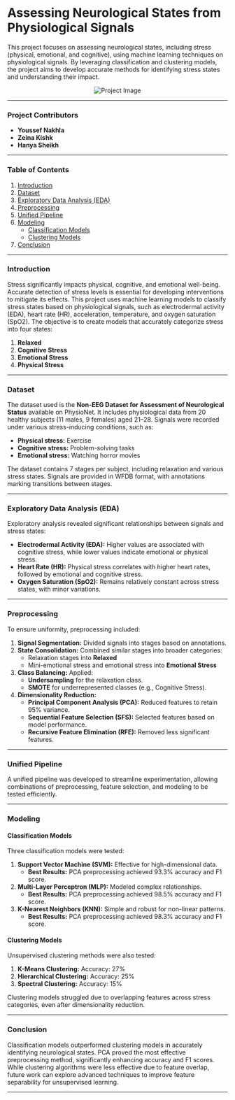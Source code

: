 # Assessing Neurological States from Physiological Signals

This project focuses on assessing neurological states, including stress (physical, emotional, and cognitive), using machine learning techniques on physiological signals. By leveraging classification and clustering models, the project aims to develop accurate methods for identifying stress states and understanding their impact.

<p align="center">
  <img src="https://github.com/user-attachments/assets/0badfc7b-7012-45d4-a44e-c1fac8729d56" alt="Project Image">
</p>


---

### Project Contributors
- **Youssef Nakhla**
- **Zeina Kishk**
- **Hanya Sheikh**

---

### Table of Contents
1. [Introduction](#introduction)
2. [Dataset](#dataset)
3. [Exploratory Data Analysis (EDA)](#exploratory-data-analysis-eda)
4. [Preprocessing](#preprocessing)
5. [Unified Pipeline](#unified-pipeline)
6. [Modeling](#modeling)
   - [Classification Models](#classification-models)
   - [Clustering Models](#clustering-models)
7. [Conclusion](#conclusion)

---

### **Introduction**

Stress significantly impacts physical, cognitive, and emotional well-being. Accurate detection of stress levels is essential for developing interventions to mitigate its effects. This project uses machine learning models to classify stress states based on physiological signals, such as electrodermal activity (EDA), heart rate (HR), acceleration, temperature, and oxygen saturation (SpO2). The objective is to create models that accurately categorize stress into four states:
1. **Relaxed**
2. **Cognitive Stress**
3. **Emotional Stress**
4. **Physical Stress**

---

### **Dataset**

The dataset used is the **Non-EEG Dataset for Assessment of Neurological Status** available on PhysioNet. It includes physiological data from 20 healthy subjects (11 males, 9 females) aged 21–28. Signals were recorded under various stress-inducing conditions, such as:
- **Physical stress:** Exercise
- **Cognitive stress:** Problem-solving tasks
- **Emotional stress:** Watching horror movies

The dataset contains 7 stages per subject, including relaxation and various stress states. Signals are provided in WFDB format, with annotations marking transitions between stages.

---

### **Exploratory Data Analysis (EDA)**

Exploratory analysis revealed significant relationships between signals and stress states:
- **Electrodermal Activity (EDA):** Higher values are associated with cognitive stress, while lower values indicate emotional or physical stress.
- **Heart Rate (HR):** Physical stress correlates with higher heart rates, followed by emotional and cognitive stress.
- **Oxygen Saturation (SpO2):** Remains relatively constant across stress states, with minor variations.

---

### **Preprocessing**

To ensure uniformity, preprocessing included:
1. **Signal Segmentation:** Divided signals into stages based on annotations.
2. **State Consolidation:** Combined similar stages into broader categories:
   - Relaxation stages into **Relaxed**
   - Mini-emotional stress and emotional stress into **Emotional Stress**
3. **Class Balancing:** Applied:
   - **Undersampling** for the relaxation class.
   - **SMOTE** for underrepresented classes (e.g., Cognitive Stress).
4. **Dimensionality Reduction:**
   - **Principal Component Analysis (PCA):** Reduced features to retain 95% variance.
   - **Sequential Feature Selection (SFS):** Selected features based on model performance.
   - **Recursive Feature Elimination (RFE):** Removed less significant features.

---

### **Unified Pipeline**

A unified pipeline was developed to streamline experimentation, allowing combinations of preprocessing, feature selection, and modeling to be tested efficiently.

---

### **Modeling**

#### **Classification Models**
Three classification models were tested:
1. **Support Vector Machine (SVM):** Effective for high-dimensional data.
   - **Best Results:** PCA preprocessing achieved 93.3% accuracy and F1 score.
2. **Multi-Layer Perceptron (MLP):** Modeled complex relationships.
   - **Best Results:** PCA preprocessing achieved 98.5% accuracy and F1 score.
3. **K-Nearest Neighbors (KNN):** Simple and robust for non-linear patterns.
   - **Best Results:** PCA preprocessing achieved 98.3% accuracy and F1 score.

#### **Clustering Models**
Unsupervised clustering methods were also tested:
1. **K-Means Clustering:** Accuracy: 27%
2. **Hierarchical Clustering:** Accuracy: 25%
3. **Spectral Clustering:** Accuracy: 15%

Clustering models struggled due to overlapping features across stress categories, even after dimensionality reduction.

---

### **Conclusion**

Classification models outperformed clustering models in accurately identifying neurological states. PCA proved the most effective preprocessing method, significantly enhancing accuracy and F1 scores. While clustering algorithms were less effective due to feature overlap, future work can explore advanced techniques to improve feature separability for unsupervised learning.

---
